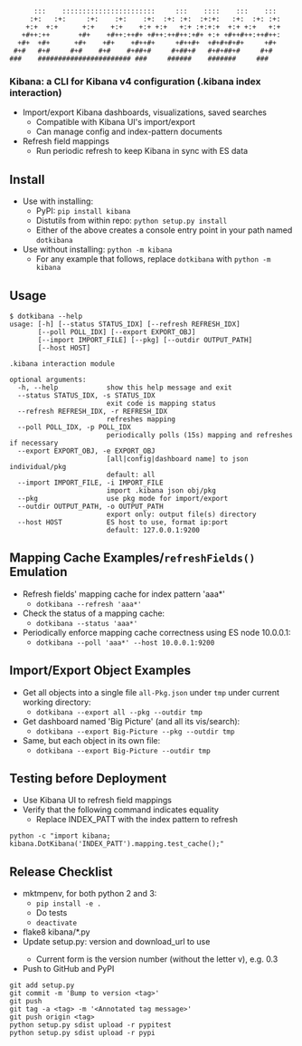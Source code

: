 ```
      :::    :::::::::::::::::::::::     :::    ::::    :::    :::
     :+:   :+:     :+:    :+:    :+:  :+: :+:  :+:+:   :+:  :+: :+:
    +:+  +:+      +:+    +:+    +:+ +:+   +:+ :+:+:+  +:+ +:+   +:+
   +#++:++       +#+    +#++:++#+ +#++:++#++:+#+ +:+ +#++#++:++#++:
  +#+  +#+      +#+    +#+    +#++#+     +#++#+  +#+#+#+#+     +#+
 #+#   #+#     #+#    #+#    #+##+#     #+##+#   #+#+##+#     #+#
###    ####################### ###     ######    #######     ###
```

### Kibana: a CLI for Kibana v4 configuration (.kibana index interaction)

* Import/export Kibana dashboards, visualizations, saved searches
    * Compatible with Kibana UI's import/export
    * Can manage config and index-pattern documents
* Refresh field mappings
    * Run periodic refresh to keep Kibana in sync with ES data


## Install

* Use with installing:
    * PyPI: `pip install kibana`
    * Distutils from within repo: `python setup.py install`
    * Either of the above creates a console entry point in your path named `dotkibana`
* Use without installing: `python -m kibana`
    * For any example that follows, replace `dotkibana` with `python -m kibana`


## Usage
```
$ dotkibana --help
usage: [-h] [--status STATUS_IDX] [--refresh REFRESH_IDX]
       [--poll POLL_IDX] [--export EXPORT_OBJ]
       [--import IMPORT_FILE] [--pkg] [--outdir OUTPUT_PATH]
       [--host HOST]

.kibana interaction module

optional arguments:
  -h, --help            show this help message and exit
  --status STATUS_IDX, -s STATUS_IDX
                        exit code is mapping status
  --refresh REFRESH_IDX, -r REFRESH_IDX
                        refreshes mapping
  --poll POLL_IDX, -p POLL_IDX
                        periodically polls (15s) mapping and refreshes if necessary
  --export EXPORT_OBJ, -e EXPORT_OBJ
                        [all|config|dashboard name] to json individual/pkg
                        default: all
  --import IMPORT_FILE, -i IMPORT_FILE
                        import .kibana json obj/pkg
  --pkg                 use pkg mode for import/export
  --outdir OUTPUT_PATH, -o OUTPUT_PATH
                        export only: output file(s) directory
  --host HOST           ES host to use, format ip:port
                        default: 127.0.0.1:9200
```


## Mapping Cache Examples/`refreshFields()` Emulation

* Refresh fields' mapping cache for index pattern 'aaa*'
    * `dotkibana --refresh 'aaa*'`
* Check the status of a mapping cache:
    * `dotkibana --status 'aaa*'`
* Periodically enforce mapping cache correctness using ES node 10.0.0.1:
    * `dotkibana --poll 'aaa*' --host 10.0.0.1:9200`


## Import/Export Object Examples

* Get all objects into a single file `all-Pkg.json` under `tmp` under current working directory:
    * `dotkibana --export all --pkg --outdir tmp`
* Get dashboard named 'Big Picture' (and all its vis/search):
    * `dotkibana --export Big-Picture --pkg --outdir tmp`
* Same, but each object in its own file:
    * `dotkibana --export Big-Picture --outdir tmp`


## Testing before Deployment

* Use Kibana UI to refresh field mappings
* Verify that the following command indicates equality
    * Replace INDEX_PATT with the index pattern to refresh
```
python -c "import kibana; kibana.DotKibana('INDEX_PATT').mapping.test_cache();"
```

## Release Checklist

* mktmpenv, for both python 2 and 3:
    * `pip install -e .`
    * Do tests
    * `deactivate`
* flake8 kibana/*.py
* Update setup.py: version and download_url to use <tag>
    * Current form is the version number (without the letter v), e.g. 0.3
* Push to GitHub and PyPI
```
git add setup.py
git commit -m 'Bump to version <tag>'
git push
git tag -a <tag> -m '<Annotated tag message>'
git push origin <tag>
python setup.py sdist upload -r pypitest
python setup.py sdist upload -r pypi
```

